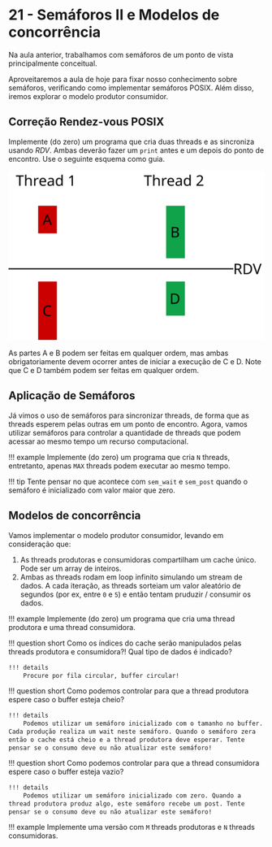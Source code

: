 # 21 - Semáforos II e Modelos de concorrência

Na aula anterior, trabalhamos com semáforos de um ponto de vista principalmente conceitual.

Aproveitaremos a aula de hoje para fixar nosso conhecimento sobre semáforos, verificando como implementar semáforos POSIX. Além disso, iremos explorar o modelo produtor consumidor.

## Correção Rendez-vous POSIX

Implemente (do zero) um programa que cria duas threads e as sincroniza usando *RDV*. Ambas deverão fazer um `print` antes e um depois do ponto de encontro. Use o seguinte esquema como guia.

![Tarefas sincronizadas usando um RDV](rdv.svg)

As partes A e B podem ser feitas em qualquer ordem, mas ambas obrigatoriamente devem ocorrer antes de iniciar a execução de C e D. Note que C e D também podem ser feitas em qualquer ordem.

## Aplicação de Semáforos

Já vimos o uso de semáforos para sincronizar threads, de forma que as threads esperem pelas outras em um ponto de encontro. Agora, vamos utilizar semáforos para controlar a quantidade de threads que podem acessar ao mesmo tempo um recurso computacional.

!!! example
    Implemente (do zero) um programa que cria `N` threads, entretanto, apenas `MAX` threads podem executar ao mesmo tempo.

!!! tip
    Tente pensar no que acontece com `sem_wait` e `sem_post` quando o semáforo é inicializado com valor maior que zero.

## Modelos de concorrência

Vamos implementar o modelo produtor consumidor, levando em consideração que:

1. As threads produtoras e consumidoras compartilham um cache único. Pode ser um array de inteiros.
2. Ambas as threads rodam em loop infinito simulando um stream de dados. A cada iteração, as threads sorteiam um valor aleatório de segundos (por ex, entre `0` e `5`) e então tentam pruduzir / consumir os dados.

!!! example
    Implemente (do zero) um programa que cria uma thread produtora e uma thread consumidora.

!!! question short
    Como os índices do cache serão manipulados pelas threads produtora e consumidora?! Qual tipo de dados é indicado?

    !!! details
        Procure por fila circular, buffer circular!

!!! question short
    Como podemos controlar para que a thread produtora espere caso o buffer esteja cheio?

    !!! details
        Podemos utilizar um semáforo inicializado com o tamanho no buffer. Cada produção realiza um wait neste semáforo. Quando o semáforo zera então o cache está cheio e a thread produtora deve esperar. Tente pensar se o consumo deve ou não atualizar este semáforo!

!!! question short
    Como podemos controlar para que a thread consumidora espere caso o buffer esteja vazio?

    !!! details
        Podemos utilizar um semáforo inicializado com zero. Quando a thread produtora produz algo, este semáforo recebe um post. Tente pensar se o consumo deve ou não atualizar este semáforo!

!!! example
    Implemente uma versão com `M` threads produtoras e `N` threads consumidoras.